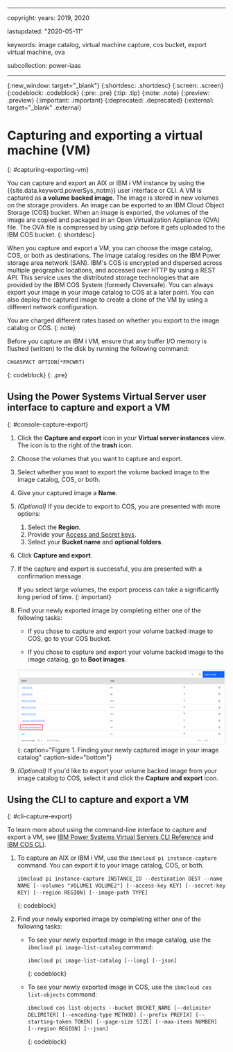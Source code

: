 ﻿---

copyright:
  years: 2019, 2020

lastupdated: "2020-05-11"

keywords: image catalog, virtual machine capture, cos bucket, export virtual machine, ova

subcollection: power-iaas

---

{:new_window: target="_blank"}
{:shortdesc: .shortdesc}
{:screen: .screen}
{:codeblock: .codeblock}
{:pre: .pre}
{:tip: .tip}
{:note: .note}
{:preview: .preview}
{:important: .important}
{:deprecated: .deprecated}
{:external: target="_blank" .external}

# Capturing and exporting a virtual machine (VM)
{: #capturing-exporting-vm}

You can capture and export an AIX or IBM i VM instance by using the {{site.data.keyword.powerSys_notm}} user interface or CLI. A VM is captured as **a volume backed image**. The image is stored in new volumes on the storage providers. An image can be exported to an IBM Cloud Object Storage (COS) bucket. When an image is exported, the volumes of the image are copied and packaged in an Open Virtualization Appliance (OVA) file. The OVA file is compressed by using *gzip* before it gets uploaded to the IBM COS bucket.
{: shortdesc}

When you capture and export a VM, you can choose the image catalog, COS, or both as destinations. The image catalog resides on the IBM Power storage area network (SAN). IBM's COS is encrypted and dispersed across multiple geographic locations, and accessed over HTTP by using a REST API. This service uses the distributed storage technologies that are provided by the IBM COS System (formerly Cleversafe). You can always export your image in your image catalog to COS at a later point. You can also deploy the captured image to create a clone of the VM by using a different network configuration.

<!-- **You cannot extend a volume that has snapshots. If your volume has snapshots, you must first delete it, then perform a resize**. -->

You are charged different rates based on whether you export to the image catalog or COS.
{: note}

Before you capture an IBM i VM, ensure that any buffer I/O memory is flushed (written) to the disk by running the following command:

```
CHGASPACT OPTION(*FRCWRT)
```
{: codeblock}
{: .pre}

## Using the Power Systems Virtual Server user interface to capture and export a VM
{: #console-capture-export}

1. Click the **Capture and export** icon in your **Virtual server instances** view. The icon is to the right of the **trash** icon.

2. Choose the volumes that you want to capture and export.

3. Select whether you want to export the volume backed image to the image catalog, COS, or both.

4. Give your captured image a **Name**.

5. *(Optional)* If you decide to export to COS, you are presented with more options:
   1. Select the **Region**.
   2. Provide your [Access and Secret keys](/docs/power-iaas?topic=power-iaas-deploy-custom-image#access-keys).
   3. Select your **Bucket name** and **optional folders**.

6. Click **Capture and export**.

    <!-- ![Capturing and exporting a VM](./images/console-capture-export-fields.png "Capturing and exporting a VM"){: caption="Figure 2. Capturing and exporting a VM" caption-side="bottom"} -->

7. If the capture and export is successful, you are presented with a confirmation message.

    If you select large volumes, the export process can take a significantly long period of time.
    {: important}

    <!-- ![Capture and export success!](./images/console-capture-export-success.png "Capture and export success!"){: caption="Figure 3. Capture and export success!" caption-side="bottom"} -->

8. Find your newly exported image by completing either one of the following tasks:

   - If you chose to capture and export your volume backed image to COS, go to your COS bucket.

   - If you chose to capture and export your volume backed image to the image catalog, go to **Boot images**.

    ![Finding your newly captured volume backed image in your image catalog](./images/console-capture-export-boot.png "Finding your newly captured volume backed image in your image catalog"){: caption="Figure 1. Finding your newly captured image in your image catalog" caption-side="bottom"}

    <!-- ![Finding your newly captured volume backed image in your COS bucket](./images/console-capture-export-cos.png "Finding your newly captured image in your COS bucket"){: caption="Figure 2. Finding your newly captured image in your COS bucket" caption-side="bottom"} -->

9. *(Optional)* If you'd like to export your volume backed image from your image catalog to COS, select it and click the **Capture and export** icon.

<!-- ![Exporting the image in your image catalog to COS](./images/console-export-boot-cos.png "Exporting the image in your image catalog to COS"){: caption="Figure 6. Exporting the image in your image catalog to COS" caption-side="bottom"} -->

## Using the CLI to capture and export a VM
{: #cli-capture-export}

To learn more about using the command-line interface to capture and export a VM, see [IBM Power Systems Virtual Servers CLI Reference](/docs/power-iaas-cli-plugin?topic=power-iaas-cli-plugin-power-iaas-cli-reference#power-iaas-cli-before) and [IBM COS CLI](/docs/cloud-object-storage-cli-plugin?topic=cloud-object-storage-cli-plugin-ic-cos-cli).

1. To capture an AIX or IBM i VM, use the `ibmcloud pi instance-capture` command. You can export it to your image catalog, COS, or both.

    ```
    ibmcloud pi instance-capture INSTANCE_ID --destination DEST --name NAME [--volumes "VOLUME1 VOLUME2"] [--access-key KEY] [--secret-key KEY] [--region REGION] [--image-path TYPE]
    ```
    {: codeblock}

2. Find your newly exported image by completing either one of the following tasks:

    - To see your newly exported image in the image catalog, use the `ibmcloud pi image-list-catalog` command:

        ```
        ibmcloud pi image-list-catalog [--long] [--json]
        ```
        {: codeblock}

    - To see your newly exported image in COS, use the `ibmcloud cos list-objects` command:

        ```
        ibmcloud cos list-objects --bucket BUCKET_NAME [--delimiter DELIMITER] [--encoding-type METHOD] [--prefix PREFIX] [--starting-token TOKEN] [--page-size SIZE] [--max-items NUMBER] [--region REGION] [--json]
        ```
        {: codeblock}

